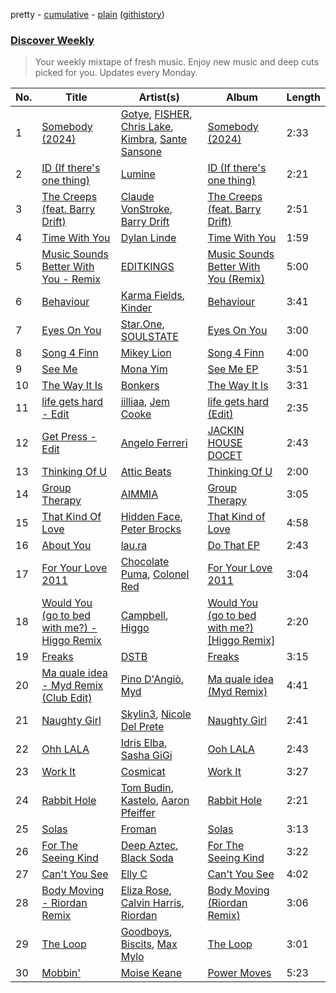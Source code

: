 pretty - [cumulative](/playlists/cumulative/Discover%20Weekly.md) - [plain](/playlists/plain/37i9dQZEVXcERLiUqU2pJX) ([githistory](https://github.githistory.xyz/vitokorn/spotify-playlist-archive/blob/master/playlists/plain/37i9dQZEVXcERLiUqU2pJX))

### [Discover Weekly](https://open.spotify.com/playlist/37i9dQZEVXcERLiUqU2pJX)

> Your weekly mixtape of fresh music. Enjoy new music and deep cuts picked for you. Updates every Monday.

| No. | Title | Artist(s) | Album | Length |
|---|---|---|---|---|
| 1 | [Somebody (2024)](https://open.spotify.com/track/0agQ9vIV7NP4dntGKLcCXO) | [Gotye](https://open.spotify.com/artist/2AsusXITU8P25dlRNhcAbG), [FISHER](https://open.spotify.com/artist/1VJ0briNOlXRtJUAzoUJdt), [Chris Lake](https://open.spotify.com/artist/5Igpc9iLZ3YGtKeYfSrrOE), [Kimbra](https://open.spotify.com/artist/6hk7Yq1DU9QcCCrz9uc0Ti), [Sante Sansone](https://open.spotify.com/artist/5fAwPpS78sokZdpktoSUE8) | [Somebody (2024)](https://open.spotify.com/album/5eKQYtDqVmrHPZoKHG1LlH) | 2:33 |
| 2 | [ID (If there's one thing)](https://open.spotify.com/track/6H11By2kRQ3czkMX13ecUD) | [Lumine](https://open.spotify.com/artist/2ZdXzNlryuJP0pnFn8CMAr) | [ID (If there's one thing)](https://open.spotify.com/album/7kuNb2aeIz22MRtbJBD2Z2) | 2:21 |
| 3 | [The Creeps (feat. Barry Drift)](https://open.spotify.com/track/436BHGC4P1PPVt6O5vCTtv) | [Claude VonStroke](https://open.spotify.com/artist/5CYAFhywQTXdZmppCp0ukd), [Barry Drift](https://open.spotify.com/artist/0nyZTuyp3znkO3V4TkSN2j) | [The Creeps (feat. Barry Drift)](https://open.spotify.com/album/40bOhvvgOz8DpDcY6E2916) | 2:51 |
| 4 | [Time With You](https://open.spotify.com/track/0b09oOnIhEAVNAAkkAjFVE) | [Dylan Linde](https://open.spotify.com/artist/46TgAyti9rSypJlfwUYOso) | [Time With You](https://open.spotify.com/album/4T3AWGfTTtjRJHrGPw5rWl) | 1:59 |
| 5 | [Music Sounds Better With You - Remix](https://open.spotify.com/track/1uTDGrg4p39nUiQUYEl1Du) | [EDITKINGS](https://open.spotify.com/artist/1xyF70wWUIIdwczzNKkxjI) | [Music Sounds Better With You (Remix)](https://open.spotify.com/album/36cDEbgNM5aKjdYQjrfg7U) | 5:00 |
| 6 | [Behaviour](https://open.spotify.com/track/3CpKyUeoJTV3MdbwGbSAed) | [Karma Fields](https://open.spotify.com/artist/1tRsdSvjwp34PDvcmix6SJ), [Kinder](https://open.spotify.com/artist/0ufdKQBFDYKui7twp71QLm) | [Behaviour](https://open.spotify.com/album/3mayNyKEbNAuIizCaGhSC3) | 3:41 |
| 7 | [Eyes On You](https://open.spotify.com/track/394P2U69f2A7QwBMrKS9VO) | [Star.One](https://open.spotify.com/artist/11HK31aj8j8QJ3ZnSlqox4), [SOULSTATE](https://open.spotify.com/artist/00v8euXAAgPonp3i5g92ds) | [Eyes On You](https://open.spotify.com/album/4QbhHirh5j20ukwo48U4gm) | 3:00 |
| 8 | [Song 4 Finn](https://open.spotify.com/track/43YnSdeDaKT7v86pO4uowh) | [Mikey Lion](https://open.spotify.com/artist/50iz6mQhjUfbM0UjtZxWIp) | [Song 4 Finn](https://open.spotify.com/album/0YvrjAlQ447l7QprLbp9f8) | 4:00 |
| 9 | [See Me](https://open.spotify.com/track/3KT4X8XBbjjrcgWERsFGMo) | [Mona Yim](https://open.spotify.com/artist/48tTb8jCGVZ0XFqwovqFmv) | [See Me EP](https://open.spotify.com/album/2LKaLlnCurUGKaPxIXAH20) | 3:51 |
| 10 | [The Way It Is](https://open.spotify.com/track/3LakPoQxUyFEPXxqyCl4T1) | [Bonkers](https://open.spotify.com/artist/3aJmqZGZ6nTlu7Uoy3vWyz) | [The Way It Is](https://open.spotify.com/album/3SdvcleppUgRVaaExFsTTT) | 3:31 |
| 11 | [life gets hard - Edit](https://open.spotify.com/track/1vQTyLGbpA2zXejuDC9b9t) | [iilliaa](https://open.spotify.com/artist/3XDX6PbRtAzovlF2DnoT5F), [Jem Cooke](https://open.spotify.com/artist/0AkL5tzM3UsDlWak9E0OwH) | [life gets hard (Edit)](https://open.spotify.com/album/6PuhXI5QuoTTgQNP88XCcs) | 2:35 |
| 12 | [Get Press - Edit](https://open.spotify.com/track/72jKpvAQ53tJVKEDXQnUkm) | [Angelo Ferreri](https://open.spotify.com/artist/3tT2XX9qEVivLCYGoqkRkZ) | [JACKIN HOUSE DOCET](https://open.spotify.com/album/0UMSCyZAjR0lrEiH54B0Vp) | 2:43 |
| 13 | [Thinking Of U](https://open.spotify.com/track/0ObFG6JadCEfirwmFRBPFY) | [Attic Beats](https://open.spotify.com/artist/6oGLvkrXYxzfmCdG2Tuadi) | [Thinking Of U](https://open.spotify.com/album/5RPeU8jJYrIrLqLl0zduvl) | 2:00 |
| 14 | [Group Therapy](https://open.spotify.com/track/4QQXs45UqYuFztqeDlRKnB) | [AIMMIA](https://open.spotify.com/artist/3ORadKGfvLXgYQ8xv5D2jV) | [Group Therapy](https://open.spotify.com/album/1kZ2oDYavTRH8LVk2VfaO7) | 3:05 |
| 15 | [That Kind Of Love](https://open.spotify.com/track/3vopVfQm5Cc0t2BnNGSom9) | [Hidden Face](https://open.spotify.com/artist/1Itil4naIwgkm48BNTjZ2A), [Peter Brocks](https://open.spotify.com/artist/0GQsgoerfLgTWX83lR7sj7) | [That Kind of Love](https://open.spotify.com/album/734MtMgvOkqPOXDpG3Ju07) | 4:58 |
| 16 | [About You](https://open.spotify.com/track/6m4nNzJAiWFePTf5IlwReN) | [lau.ra](https://open.spotify.com/artist/3uOdNUjwD6hhOh1z2dQEIn) | [Do That EP](https://open.spotify.com/album/0JYLFoVSCplUAgU55biKTa) | 2:43 |
| 17 | [For Your Love 2011](https://open.spotify.com/track/43QBRmISy17YFQZ1RQver7) | [Chocolate Puma](https://open.spotify.com/artist/5Aw0IGM5JS3FuTgtRsDWGA), [Colonel Red](https://open.spotify.com/artist/1GhDVB3CquhzQh8PXdGhGr) | [For Your Love 2011](https://open.spotify.com/album/4JzI7pff7DbB6rrhMbuBhZ) | 3:04 |
| 18 | [Would You (go to bed with me?) - Higgo Remix](https://open.spotify.com/track/3RCo1UUIco88aAqti0wAne) | [Campbell](https://open.spotify.com/artist/5udgXJYWwK7cchnPSKqEkK), [Higgo](https://open.spotify.com/artist/0f1qSxprIDtLaJfIaEJb64) | [Would You (go to bed with me?) [Higgo Remix]](https://open.spotify.com/album/45VgSS9Nr1mYSjX7JKsIo5) | 2:20 |
| 19 | [Freaks](https://open.spotify.com/track/4LfRJ3vpvl4mNg4KnGtbrf) | [DSTB](https://open.spotify.com/artist/5ZWa8I5uHy4mx7scT3tKb4) | [Freaks](https://open.spotify.com/album/0Ds3ihxhxhaQxL0cZXCk6e) | 3:15 |
| 20 | [Ma quale idea - Myd Remix (Club Edit)](https://open.spotify.com/track/5nxeRnW9Y7oAXuZJzHmy7n) | [Pino D'Angiò](https://open.spotify.com/artist/1uXGmHao7MMRBwCCncmyB6), [Myd](https://open.spotify.com/artist/3QFiymmbJlVBPpnrOatEAk) | [Ma quale idea (Myd Remix)](https://open.spotify.com/album/0mRoBEyOI7MmBwtHpDOliY) | 4:41 |
| 21 | [Naughty Girl](https://open.spotify.com/track/4Rcv9UTIx1qIWDwFMlSo8a) | [Skylin3](https://open.spotify.com/artist/0lfEYuqXghLpDw2GvG1kOB), [Nicole Del Prete](https://open.spotify.com/artist/3CCNAaElu6eyaBxVNIgoI8) | [Naughty Girl](https://open.spotify.com/album/76xEhRzZcrLM4EYSyyyS4x) | 2:41 |
| 22 | [Ohh LALA](https://open.spotify.com/track/41LNU3imoWigrWUGkHKzLH) | [Idris Elba](https://open.spotify.com/artist/0Dc2rdPzleezxhvQhQbXuS), [Sasha GiGi](https://open.spotify.com/artist/49Gce8amMAHaw4B0Jfb8i5) | [Ooh LALA](https://open.spotify.com/album/6YNwQIGlbGbHdgGH0aucVs) | 2:43 |
| 23 | [Work It](https://open.spotify.com/track/5EPN11F2wIv3TGfxg7PLj8) | [Cosmicat](https://open.spotify.com/artist/34iHrE61AX1yx8uAqNOCyU) | [Work It](https://open.spotify.com/album/1dAcZ9GeTOn5iJUg3rlDkZ) | 3:27 |
| 24 | [Rabbit Hole](https://open.spotify.com/track/4N4xtDgLIqGhPG5ikMqP3k) | [Tom Budin](https://open.spotify.com/artist/1kwRrQDCpXpVliMDntpxCt), [Kastelo](https://open.spotify.com/artist/2KmU3cHtzAMUFFEQPHF8ON), [Aaron Pfeiffer](https://open.spotify.com/artist/3wrwt7OMZwE39s7YD3NZVF) | [Rabbit Hole](https://open.spotify.com/album/3ec1ZqVWs2lAFoGqHFIlIR) | 2:21 |
| 25 | [Solas](https://open.spotify.com/track/75KWFcSxPOCYy6HYe2rXmY) | [Froman](https://open.spotify.com/artist/2XmYUy3NJHRuT3hBb8IS76) | [Solas](https://open.spotify.com/album/1B7GgTrucaQcekQypzornp) | 3:13 |
| 26 | [For The Seeing Kind](https://open.spotify.com/track/4iLkw6QMQqU681oRTSUzEA) | [Deep Aztec](https://open.spotify.com/artist/5getpnTxZMpYRlfyXOjQQw), [Black Soda](https://open.spotify.com/artist/4DIbWYMpiH7S0Zw3PjUT3k) | [For The Seeing Kind](https://open.spotify.com/album/0ciAKnkeTwJSrhKEWQuyLs) | 3:22 |
| 27 | [Can't You See](https://open.spotify.com/track/60AKrAEDHMonMmdQ78TK6l) | [Elly C](https://open.spotify.com/artist/4pki04xPRokKDWw7d1B24l) | [Can't You See](https://open.spotify.com/album/6132kp1tpjStvT9Jc6kKK9) | 4:02 |
| 28 | [Body Moving - Riordan Remix](https://open.spotify.com/track/1j1gU6llk8Nqv3Kga9WBi7) | [Eliza Rose](https://open.spotify.com/artist/4XC335ouK6pXyq4QiIb8bP), [Calvin Harris](https://open.spotify.com/artist/7CajNmpbOovFoOoasH2HaY), [Riordan](https://open.spotify.com/artist/68rU1sdZ0HjxjEC5YnSmao) | [Body Moving (Riordan Remix)](https://open.spotify.com/album/6VN62DL9qSYG53VGXfohOn) | 3:06 |
| 29 | [The Loop](https://open.spotify.com/track/7dQibCVyq03l5tGPWZwXjf) | [Goodboys](https://open.spotify.com/artist/2nm38smINjms1LtczR0Cei), [Biscits](https://open.spotify.com/artist/052B9SONfhoScw7dgYWw5o), [Max Mylo](https://open.spotify.com/artist/70IVXvEMUXy1k2esJoJdTK) | [The Loop](https://open.spotify.com/album/4yn1R7xr2O30X7H3kgto2h) | 3:01 |
| 30 | [Mobbin'](https://open.spotify.com/track/2E4E93k1ueW9Azm1uDhm5h) | [Moise Keane](https://open.spotify.com/artist/4phuoumxhnC2t0dK4DcaS7) | [Power Moves](https://open.spotify.com/album/1h0AcGxcXsLcnl1JA9KdbB) | 5:23 |